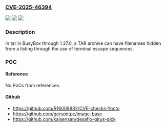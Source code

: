 ### [CVE-2025-46394](https://cve.mitre.org/cgi-bin/cvename.cgi?name=CVE-2025-46394)
![](https://img.shields.io/static/v1?label=Product&message=BusyBox&color=blue)
![](https://img.shields.io/static/v1?label=Version&message=0%20&color=brightgreen)
![](https://img.shields.io/static/v1?label=Vulnerability&message=CWE-451%20User%20Interface%20(UI)%20Misrepresentation%20of%20Critical%20Information&color=brightgreen)

### Description

In tar in BusyBox through 1.37.0, a TAR archive can have filenames hidden from a listing through the use of terminal escape sequences.

### POC

#### Reference
No PoCs from references.

#### Github
- https://github.com/R16008882/CVE-checks-Yocto
- https://github.com/gersontpc/image-base
- https://github.com/kaisensan/desafio-girus-pick

